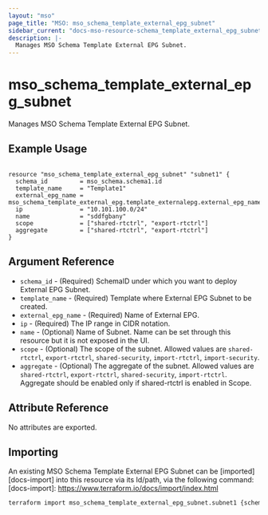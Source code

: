 ```yaml
---
layout: "mso"
page_title: "MSO: mso_schema_template_external_epg_subnet"
sidebar_current: "docs-mso-resource-schema_template_external_epg_subnet"
description: |-
  Manages MSO Schema Template External EPG Subnet.
---
```


# mso_schema_template_external_epg_subnet #

Manages MSO Schema Template External EPG Subnet.

## Example Usage ##

```hcl

resource "mso_schema_template_external_epg_subnet" "subnet1" {
  schema_id         = mso_schema.schema1.id
  template_name     = "Template1"
  external_epg_name = mso_schema_template_external_epg.template_externalepg.external_epg_name
  ip                = "10.101.100.0/24"
  name              = "sddfgbany"
  scope             = ["shared-rtctrl", "export-rtctrl"]
  aggregate         = ["shared-rtctrl", "export-rtctrl"]
}

```

## Argument Reference ##

* `schema_id` - (Required) SchemaID under which you want to deploy External EPG Subnet.
* `template_name` - (Required) Template where External EPG Subnet to be created.
* `external_epg_name` - (Required) Name of External EPG.
* `ip` - (Required) The IP range in CIDR notation.
* `name` - (Optional) Name of Subnet. Name can be set through this resource but it is not exposed in the UI.
* `scope` - (Optional) The scope of the subnet. Allowed values are `shared-rtctrl`, `export-rtctrl`, `shared-security`, `import-rtctrl`, `import-security`.
* `aggregate` - (Optional) The aggregate of the subnet. Allowed values are `shared-rtctrl`, `export-rtctrl`, `shared-security`, `import-rtctrl`. Aggregate should be enabled only if shared-rtctrl is enabled in Scope.

## Attribute Reference ##

No attributes are exported.

## Importing ##

An existing MSO Schema Template External EPG Subnet can be [imported][docs-import] into this resource via its Id/path, via the following command: [docs-import]: <https://www.terraform.io/docs/import/index.html>

```bash
terraform import mso_schema_template_external_epg_subnet.subnet1 {schema_id}/template/{template_name}/externalEPG/{external_epg_name}/ip/{ip}
```

